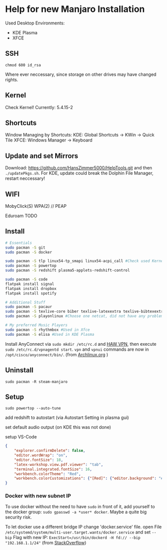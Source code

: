 # Help for new Manjaro Installation

Used Desktop Environments: 
- KDE Plasma
- XFCE

## SSH
```shell
chmod 600 id_rsa 
```
Where ever neccessary, since storage on other drives may have changed rights.

## Kernel
Check Kernel!
Currently: 5.4.15-2

## Shortcuts
Window Managing by Shortcuts:
KDE: Global Shortcuts -> KWin -> Quick Tile
XFCE: Windows Manager -> Keyboard

## Update and set Mirrors
Download: https://github.com/HansZimmer5000/HelpTools.git and then ```./updatePkgs.sh```. For KDE, update could break the Dolphin File Manager, restart neccessary!

## WIFI
MobyClick(S) WPA(2) // PEAP

Eduroam TODO

## Install
```sh
# Essentials
sudo pacman -S git 
sudo pacman -S docker

sudo pacman -S tlp linux54-tp_smapi linux54-acpi_call #Check used Kernel!
sudo pacman -S powertop
sudo pacman -S redshift plasma5-applets-redshift-control

sudo pacman -S code
flatpak install signal
flatpak install dropbox
flatpak install spotify

# Additional Stuff
sudo pacman -S pacaur
sudo pacman -S texlive-core biber texlive-latexextra texlive-bibtexextra
sudo pacman -S playonlinux #Choose one netcat, did not have any problems with openbsd version yet.

# My preferred Music Players
sudo pacman -S rhythmbox #Used in Xfce
sudo pacman -S elisa #Used in KDE Plasma
```
Install AnyConnect via ```sudo mkdir /etc/rc.d``` and [HAW VPN](https://www.haw-hamburg.de/online-services/vpn/anyconnect-desktop.html), then execute ```sudo /etc/rc.d/vpnagentd start```. ```vpn``` and ```vpnui``` commands are now in ```/opt/cisco/anyconnect/bin/```. 
(from [Archlinux.org](https://bbs.archlinux.org/viewtopic.php?id=190444) )

## Uninstall

```shell
sudo pacman -R steam-manjaro
```

## Setup

```shell
sudo powertop --auto-tune
```

add redshift to autostart (via Autostart Setting in plasma gui)

set default audio output (on KDE this was not done)

setup VS-Code
```json
{
    "explorer.confirmDelete": false,
    "editor.wordWrap": "on",
    "editor.fontSize": 18,
    "latex-workshop.view.pdf.viewer": "tab",
    "terminal.integrated.fontSize": 16,
    "workbench.colorTheme": "Red",
    "workbench.colorCustomizations": {"[Red]": {"editor.background": "#3f3f3f"}}
}
```

### Docker with new subnet IP

To use docker without the need to have ```sudo``` in front of it, add yourself to the docker group: ```sudo gpasswd -a *user* docker```. Maybe a quite big security risk.

To let docker use a different bridge IP change 'docker.service' file.
open File ```/etc/systemd/system/multi-user.target.wants/docker.service``` and set ```--bip``` Flag with new IP: ```ExecStart=/usr/bin/dockerd -H fd:// --bip "192.168.1.1/24"```
(from [StackOverflow](https://stackoverflow.com/questions/52225493/change-default-docker0-bridge-ip-address))


